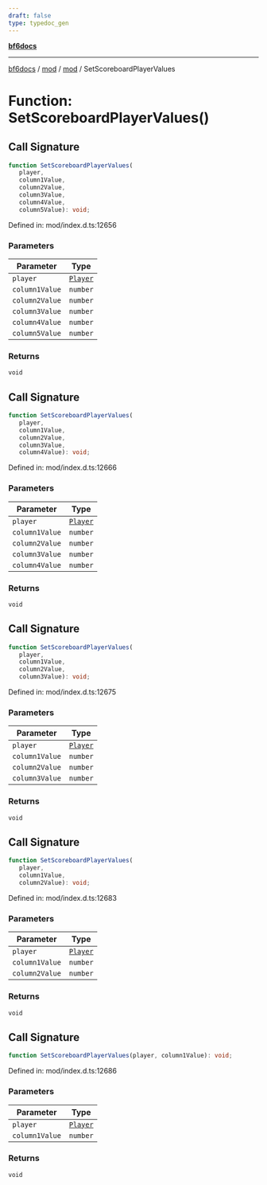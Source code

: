 ```yaml
---
draft: false
type: typedoc_gen
---
```


[**bf6docs**](../../../_index.md)

***

[bf6docs](../../../_index.md) / [mod](../../_index.md) / [mod](../_index.md) / SetScoreboardPlayerValues

# Function: SetScoreboardPlayerValues()

## Call Signature

```ts
function SetScoreboardPlayerValues(
   player, 
   column1Value, 
   column2Value, 
   column3Value, 
   column4Value, 
   column5Value): void;
```

Defined in: mod/index.d.ts:12656

### Parameters

| Parameter | Type |
| ------ | ------ |
| `player` | [`Player`](../Player/_index.md) |
| `column1Value` | `number` |
| `column2Value` | `number` |
| `column3Value` | `number` |
| `column4Value` | `number` |
| `column5Value` | `number` |

### Returns

`void`

## Call Signature

```ts
function SetScoreboardPlayerValues(
   player, 
   column1Value, 
   column2Value, 
   column3Value, 
   column4Value): void;
```

Defined in: mod/index.d.ts:12666

### Parameters

| Parameter | Type |
| ------ | ------ |
| `player` | [`Player`](../Player/_index.md) |
| `column1Value` | `number` |
| `column2Value` | `number` |
| `column3Value` | `number` |
| `column4Value` | `number` |

### Returns

`void`

## Call Signature

```ts
function SetScoreboardPlayerValues(
   player, 
   column1Value, 
   column2Value, 
   column3Value): void;
```

Defined in: mod/index.d.ts:12675

### Parameters

| Parameter | Type |
| ------ | ------ |
| `player` | [`Player`](../Player/_index.md) |
| `column1Value` | `number` |
| `column2Value` | `number` |
| `column3Value` | `number` |

### Returns

`void`

## Call Signature

```ts
function SetScoreboardPlayerValues(
   player, 
   column1Value, 
   column2Value): void;
```

Defined in: mod/index.d.ts:12683

### Parameters

| Parameter | Type |
| ------ | ------ |
| `player` | [`Player`](../Player/_index.md) |
| `column1Value` | `number` |
| `column2Value` | `number` |

### Returns

`void`

## Call Signature

```ts
function SetScoreboardPlayerValues(player, column1Value): void;
```

Defined in: mod/index.d.ts:12686

### Parameters

| Parameter | Type |
| ------ | ------ |
| `player` | [`Player`](../Player/_index.md) |
| `column1Value` | `number` |

### Returns

`void`
